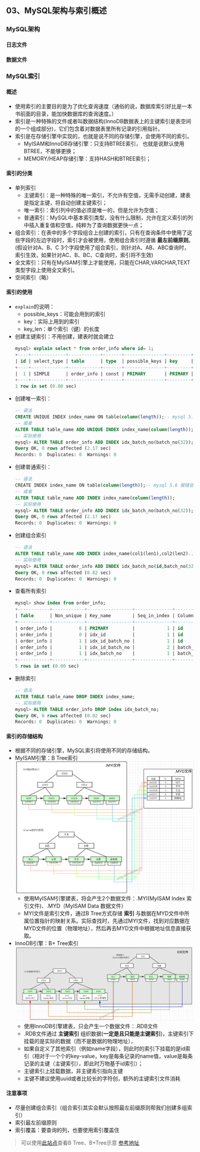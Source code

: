 ## 03、MySQL架构与索引概述
### MySQL架构

#### 日志文件
#### 数据文件

### MySQL索引
#### 概述
* 使用索引的主要目的是为了优化查询速度（通俗的说，数据库索引好比是一本书前面的目录，能加快数据库的查询速度。）
* 索引是一种特殊的文件或者叫数据结构(InnoDB数据表上的主键索引是表空间的一个组成部分)，它们包含着对数据表里所有记录的引用指针。
* 索引是在存储引擎中实现的，也就是说不同的存储引擎，会使用不同的索引。
    * MyISAM和InnoDB存储引擎：只支持BTREE索引， 也就是说默认使用BTREE，不能够更换；
    * MEMORY/HEAP存储引擎：支持HASH和BTREE索引；
#### 索引的分类
* 单列索引
    * 主键索引：是一种特殊的唯一索引，不允许有空值，无需手动创建，建表是指定主键，将自动创建主键索引；
    * 唯一索引：索引列中的值必须是唯一的，但是允许为空值；
    * 普通索引：MySQL中基本索引类型，没有什么限制，允许在定义索引的列中插入重复值和空值，纯粹为了查询数据更快一点；
* 组合索引：在表中的多个字段组合上创建的索引，只有在查询条件中使用了这些字段的左边字段时，索引才会被使用，使用组合索引时遵循 __最左前缀原则__。(假设针对A、B、C 3个字段使用了组合索引，则针对A、AB、ABC查询时，索引生效，如果针对AC、B、BC、C查询时，索引将不生效)
* 全文索引：只有在MyISAM引擎上才能使用，只能在CHAR,VARCHAR,TEXT类型字段上使用全文索引。
* 空间索引（略）

#### 索引的使用
* ```explain```的说明：
    * possible_keys：可能会用到的索引
    * key：实际上用到的索引
    * key_len：单个索引（键）的长度
* 创建主键索引：不用创建，建表时就会建立
    ``` sql
    mysql> explain select * from order_info where id= 1;
    +----+-------------+------------+-------+---------------+---------+---------+-------+------+-------+
    | id | select_type | table      | type  | possible_keys | key     | key_len | ref   | rows | Extra |
    +----+-------------+------------+-------+---------------+---------+---------+-------+------+-------+
    |  1 | SIMPLE      | order_info | const | PRIMARY       | PRIMARY | 4       | const |    1 | NULL  |
    +----+-------------+------------+-------+---------------+---------+---------+-------+------+-------+
    1 row in set (0.00 sec)
    ```
* 创建唯一索引：
    ``` sql
    -- 语法
    CREATE UNIQUE INDEX index_name ON table(column(length));-- mysql 5.6 报错会
    -- 或者
    ALTER TABLE table_name ADD UNIQUE INDEX index_name(column(length));
    -- 实际使用
    mysql> ALTER TABLE order_info ADD INDEX idx_batch_no(batch_no(32));
    Query OK, 0 rows affected (2.17 sec)
    Records: 0  Duplicates: 0  Warnings: 0
    ```
* 创建普通索引：
    ``` sql
    -- 语法
    CREATE INDEX index_name ON table(column(length));-- mysql 5.6 报错会
    -- 或者
    ALTER TABLE table_name ADD INDEX index_name(column(length));
    -- 实际使用
    mysql> ALTER TABLE order_info ADD INDEX idx_batch_no(batch_no(32));
    Query OK, 0 rows affected (2.17 sec)
    Records: 0  Duplicates: 0  Warnings: 0
    ```
* 创建组合索引
    ``` sql
    -- 语法
    ALTER TABLE table_name ADD INDEX index_name(col1(len1),col2(len2)...);
    -- 实际使用
    mysql> ALTER TABLE order_info ADD INDEX idx_batch_no(id,batch_no(32));
    Query OK, 0 rows affected (0.82 sec)
    Records: 0  Duplicates: 0  Warnings: 0
    ```
* 查看所有索引
    ``` sql
    mysql> show index from order_info;
    +------------+------------+-----------------+--------------+-------------+-----------+-------------+----------+--------+------+------------+---------+---------------+
    | Table      | Non_unique | Key_name        | Seq_in_index | Column_name | Collation | Cardinality | Sub_part | Packed | Null | Index_type | Comment | Index_comment |
    +------------+------------+-----------------+--------------+-------------+-----------+-------------+----------+--------+------+------------+---------+---------------+
    | order_info |          0 | PRIMARY         |            1 | id          | A         |       98095 |     NULL | NULL   |      | BTREE      |         |               |
    | order_info |          0 | idx_id          |            1 | id          | A         |       98095 |     NULL | NULL   |      | BTREE      |         |               |
    | order_info |          1 | idx_id_batch_no |            1 | id          | A         |       98095 |     NULL | NULL   |      | BTREE      |         |               |
    | order_info |          1 | idx_id_batch_no |            2 | batch_no    | A         |       98095 |     NULL | NULL   | YES  | BTREE      |         |               |
    | order_info |          1 | idx_batch_no    |            1 | batch_no    | A         |       98095 |     NULL | NULL   | YES  | BTREE      |         |               |
    +------------+------------+-----------------+--------------+-------------+-----------+-------------+----------+--------+------+------------+---------+---------------+
    5 rows in set (0.00 sec)
    ```
* 删除索引
    ``` sql
    -- 语法
    ALTER TABLE table_name DROP INDEX index_name;
    -- 实际使用
    mysql> ALTER TABLE order_info DROP index idx_batch_no;
    Query OK, 0 rows affected (0.02 sec)
    Records: 0  Duplicates: 0  Warnings: 0
    ```

#### 索引的存储结构
* 根据不同的存储引擎，MySQL索引将使用不同的存储结构。
* MyISAM引擎：B Tree索引  
    ![](images/0301.png)
    * 使用MyISAM引擎建表，将会产生2个数据文件：.MYI(MyISAM Index 索引文件)、.MYD（MyISAM Data 数据文件）
    * MYI文件是索引文件，通过B Tree方式存储 __索引__ 与数据在MYD文件中所属位置指针的映射关系。实际查找时，先通过MYI文件，找到对应数据在MYD文件的位置（物理地址），然后再去MYD文件中根据地址信息直接获取。
* InnoDB引擎：B+ Tree索引  
    ![](images/0302.png)
    * 使用InnoDB引擎建表，只会产生一个数据文件：.RDB文件
    * .RDB文件通过 __主键索引__ 组织数据(__一定是且只能是主键索引__)，主键索引下挂载的是实际的数据（而不是数据的物理地址），
    * 如果自定义了其他索引（例如name字段），则此时的索引下挂载的是id索引（相对于一个个的key-value，key是每条记录的name值，value是每条记录的主键（主键索引），即此时万物基于id索引）；
    * 主键索引上挂载数据，非主键索引指向主键
    * 主键不建议使用uuid或者比较长的字符创，额外的主键索引文件消耗

#### 注意事项
* 尽量创建组合索引（组合索引其实会默认按照最左前缀原则帮我们创建多组索引）
* 索引最左前缀原则
* 索引覆盖：要查询的列，也要使用索引覆盖住



> 可以使用[此站点](https://www.cs.usfca.edu/~galles/visualization/Algorithms.html)查看B Tree、B+Tree示意
> [参考地址](https://www.cnblogs.com/liqiangchn/p/9060521.html)
